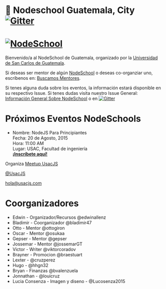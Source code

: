 :school: Nodeschool Guatemala, City            [![Gitter](https://badges.gitter.im/Join%20Chat.svg)](https://gitter.im/nodeschool/usac.gt?utm_source=badge&utm_medium=badge&utm_campaign=pr-badge#)
===============

[![NodeSchool](http://nodeschool.io/images/schoolhouse.svg)](http://nodeschool.io)
===============
Bienvenido/a al NodeSchool de Guatemala, organizado por la [Universidad de San Carlos de Guatemala](http://bogotajs.com).

Si deseas ser mentor de algún [NodeSchool](http://nodeschool.io/about.html) o deseas co-organziar uno, escríbenos en: [Buscamos Mentores](https://github.com/nodeschool/usac.gt/issues/6).

Si tenes alguna duda sobre los eventos, la información estará disponible en su respectivo Issue.
Si tenes dudas visita nuestro Issue General: [Información General Sobre NodeSchool](https://github.com/nodeschool/usac.gt/issues/7) o en [![Gitter](https://badges.gitter.im/Join%20Chat.svg)](https://gitter.im/nodeschool/usac.gt?utm_source=badge&utm_medium=badge&utm_campaign=pr-badge#)

 Próximos Eventos NodeSchools
===============

- Nombre: NodeJS Para Principiantes <br />
  Fecha: 20 de Agosto, 2015 <br />
  Hora: 11:00 AM  <br />
  Lugar: USAC, Facultad de ingeniería <br />
  [**¡Inscríbete aquí!**](https://ti.to/guatemalajs/nodeschool-usac-gt-nodejs-para-principiantes)

Organiza
[Meetup UsacJS]()

[@UsacJS]( )

[hola@usacjs.com](mailto:hola@usacjs.com)

Coorganizadores
===============

-	Edwin - Organizador/Recursos @edwinallenz
-	Bladimir - Coorganizador @bladimir47
-	Otto - Mentor @ottogiron
-	Oscar - Mentor @osukaa
-	Gepser - Mentor @gepser
-	Jossemar - Mentor @jossemarGT
-	Victor - Writer @viktorcoradov
-	Brayner - Promocion @braestuart
-	Lexter - @cruzperez
-	Hugo - @hhgn32
-	Bryan - Finanzas @bvalenzuela
-	Jonnathan - @louicruz
-	Lucia Consenza - Imagen y diseno - @Lucosenza2015

